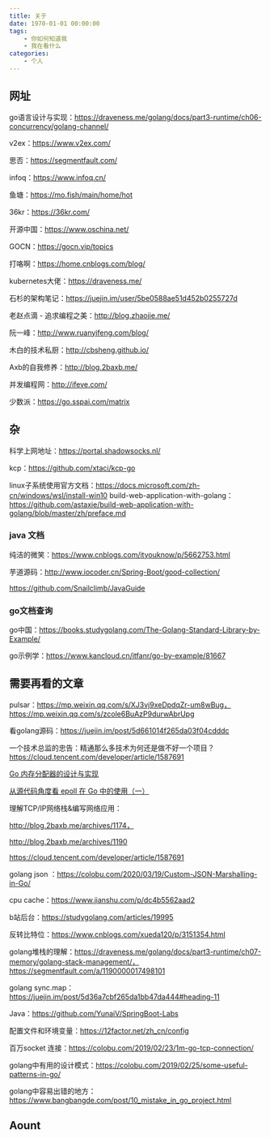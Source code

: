 ```yaml
---
title: 关于
date: 1970-01-01 00:00:00
tags:
	- 你如何知道我
	- 我在看什么
categories:
	- 个人
---
```




## 网址

go语言设计与实现：https://draveness.me/golang/docs/part3-runtime/ch06-concurrency/golang-channel/

v2ex：https://www.v2ex.com/

思否：https://segmentfault.com/

infoq：https://www.infoq.cn/

鱼塘：https://mo.fish/main/home/hot

36kr：https://36kr.com/

开源中国：https://www.oschina.net/

GOCN：https://gocn.vip/topics

打咯啊：https://home.cnblogs.com/blog/

kubernetes大佬：https://draveness.me/

石杉的架构笔记：https://juejin.im/user/5be0588ae51d452b0255727d

老赵点滴 - 追求编程之美：http://blog.zhaojie.me/

阮一峰：http://www.ruanyifeng.com/blog/

木白的技术私厨：http://cbsheng.github.io/

Axb的自我修养：http://blog.2baxb.me/

并发编程网：http://ifeve.com/

少数派：https://go.sspai.com/matrix

## 杂

科学上网地址：https://portal.shadowsocks.nl/

kcp：https://github.com/xtaci/kcp-go

linux子系统使用官方文档：https://docs.microsoft.com/zh-cn/windows/wsl/install-win10
build-web-application-with-golang：https://github.com/astaxie/build-web-application-with-golang/blob/master/zh/preface.md

### java 文档

纯洁的微笑：https://www.cnblogs.com/ityouknow/p/5662753.html

芋道源码：http://www.iocoder.cn/Spring-Boot/good-collection/

https://github.com/Snailclimb/JavaGuide

### go文档查询

go中国：https://books.studygolang.com/The-Golang-Standard-Library-by-Example/

go示例学：https://www.kancloud.cn/itfanr/go-by-example/81667

## 需要再看的文章

pulsar：https://mp.weixin.qq.com/s/XJ3vj9xeDpdqZr-um8wBug， https://mp.weixin.qq.com/s/zcole6BuAzP9durwAbrUpg

看golang源码：https://juejin.im/post/5d661014f265da03f04cdddc

一个技术总监的忠告：精通那么多技术为何还是做不好一个项目？https://cloud.tencent.com/developer/article/1587691

[Go 内存分配器的设计与实现](https://mp.weixin.qq.com/s?__biz=MzU5NTAzNjc3Mg==&mid=2247484249&idx=1&sn=72b97a3ad5ca8f8cdd5b3220bd1433aa&chksm=fe795c52c90ed54411ab519fb12587274bba6dd9d46c1e53fe3d79d482fb291667395920ff2a&mpshare=1&scene=1&srcid=&sharer_sharetime=1585483552520&sharer_shareid=2728d3a0eb6a32c660939921ae4b72ce&key=988d6e79394f42a039c8f9534f88cee3d79a37948900dbe9b5a3dbb15a860d0babfb4919a43a5454c46ce2a39eb9031f987f8237d966a4e04cc72eb285f180affc327ac347e104fa341382b00892a40f&ascene=1&uin=MjQ3MzQ1MDUyNQ%3D%3D&devicetype=Windows+10&version=62080079&lang=zh_CN&exportkey=A2RhoYmKDQLFFpoYB7%2BBRi0%3D&pass_ticket=nSE6kaCX2m9v5YWbsi%2FRiDwIDsXWBkuPhZt0T9dvAxbXYFwdmTBk9AukVMXXIMh2)

[从源代码角度看 epoll 在 Go 中的使用（一）](https://mp.weixin.qq.com/s/zWaDVuNFfclx_sx_EuX63Q)

理解TCP/IP网络栈&编写网络应用：

http://blog.2baxb.me/archives/1174，

http://blog.2baxb.me/archives/1190

https://cloud.tencent.com/developer/article/1587691

golang json ：https://colobu.com/2020/03/19/Custom-JSON-Marshalling-in-Go/

cpu cache：https://www.jianshu.com/p/dc4b5562aad2

b站后台：https://studygolang.com/articles/19995

反转比特位：https://www.cnblogs.com/xueda120/p/3151354.html

golang堆栈的理解：https://draveness.me/golang/docs/part3-runtime/ch07-memory/golang-stack-management/，https://segmentfault.com/a/1190000017498101

golang sync.map：https://juejin.im/post/5d36a7cbf265da1bb47da444#heading-11

Java：https://github.com/YunaiV/SpringBoot-Labs

配置文件和环境变量：https://12factor.net/zh_cn/config

百万socket 连接：https://colobu.com/2019/02/23/1m-go-tcp-connection/

golang中有用的设计模式：https://colobu.com/2019/02/25/some-useful-patterns-in-go/

golang中容易出错的地方：https://www.bangbangde.com/post/10_mistake_in_go_project.html

## Aount



